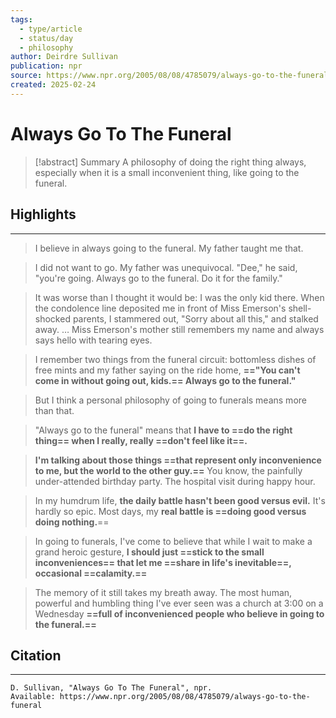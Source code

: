 ```yaml
---
tags:
  - type/article
  - status/day
  - philosophy
author: Deirdre Sullivan
publication: npr
source: https://www.npr.org/2005/08/08/4785079/always-go-to-the-funeral
created: 2025-02-24
---
```

# Always Go To The Funeral

> [!abstract] Summary
> A philosophy of doing the right thing always, especially when it is a small inconvenient thing, like going to the funeral.
## Highlights
---
> I believe in always going to the funeral. My father taught me that.

> I did not want to go. My father was unequivocal. "Dee," he said, "you're going. Always go to the funeral. Do it for the family."

> It was worse than I thought it would be: I was the only kid there. When the condolence line deposited me in front of Miss Emerson's shell-shocked parents, I stammered out, "Sorry about all this," and stalked away. … Miss Emerson's mother still remembers my name and always says hello with tearing eyes.

> I remember two things from the funeral circuit: bottomless dishes of free mints and my father saying on the ride home, **=="You can't come in without going out, kids.== Always go to the funeral."**

> But I think a personal philosophy of going to funerals means more than that.

> "Always go to the funeral" means that **I have to ==do the right thing== when I really, really ==don't feel like it==.**

> **I'm talking about those things ==that represent only inconvenience to me, but the world to the other guy.==** You know, the painfully under-attended birthday party. The hospital visit during happy hour.

> In my humdrum life, **the daily battle hasn't been good versus evil.** It's hardly so epic. Most days, my **real battle is ==doing good versus doing nothing.**==

> In going to funerals, I've come to believe that while I wait to make a grand heroic gesture, **I should just ==stick to the small inconveniences== that let me ==share in life's inevitable==, occasional ==calamity.==**

> The memory of it still takes my breath away. The most human, powerful and humbling thing I've ever seen was a church at 3:00 on a Wednesday **==full of inconvenienced people who believe in going to the funeral.==**
## Citation
---
```
D. Sullivan, "Always Go To The Funeral", npr.
Available: https://www.npr.org/2005/08/08/4785079/always-go-to-the-funeral
```
